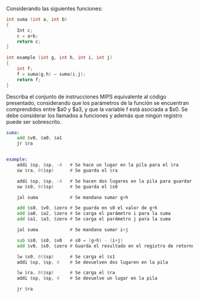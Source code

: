 Considerando las siguientes funciones:  
```c
int suma (int a, int b)
{
    Int c;
    c = a+b;
    return c;
}

int example (int g, int h, int i, int j)
{
    int f;
    f = suma(g,h) – suma(i,j);
    return f;
}
```

Describa el conjunto de instrucciones MIPS equivalente al código presentado,
considerando que los parámetros de la función se encuentran comprendidos entre $a0 y
$a3, y que la variable f está asociada a $s0. Se debe considerar los llamados a funciones
y además que ningún registro puede ser sobrescrito.


```asm
suma: 
    add $v0, $a0, $a1   
    jr $ra


example:
    addi $sp, $sp, -4   # Se hace un lugar en la pila para el $ra
    sw $ra, 0($sp)      # Se guarda el $ra

    addi $sp, $sp, -4   # Se hacen dos lugares en la pila para guardar los temporales
    sw $s0, 0($sp)      # Se guarda el $s0

    jal suma            # Se mandana sumar g+h

    add $s0, $v0, $zero # Se guarda en s0 el valor de g+h
    add $a0, $a2, $zero # Se carga el parámetro i para la suma
    add $a1, $a3, $zero # Se carga el parámetro j para la suma

    jal suma            # Se mandana sumar i+j

    sub $s0, $s0, $v0   # s0 = (g+h) - (i+j) 
    add $v0, $s0, $zero # Guarda el resultado en el registro de retorno

    lw $s0, 0($sp)      # Se carga el $s1
    addi $sp, $sp, 4    # Se devuelven dos lugaren en la pila

    lw $ra, 0($sp)      # Se carga el $ra
    addi $sp, $sp, 4    # Se devuelve un lugar en la pila

    jr $ra
```